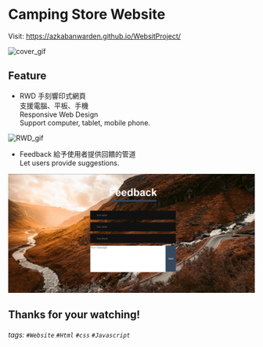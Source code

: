 Camping Store Website
===
Visit: https://azkabanwarden.github.io/WebsitProject/

![cover_gif](https://github.com/AZKABANWARDEN/WebsitProject/blob/master/DesignPic/Pictures/coverGIF%20.gif?raw=true)

## Feature

- RWD 手刻響印式網頁  
支援電腦、平板、手機  
Responsive Web Design  
Support computer, tablet, mobile phone.

![RWD_gif](https://github.com/AZKABANWARDEN/WebsitProject/blob/master/DesignPic/Pictures/rwdGIF.gif?raw=true)
- Feedback
給予使用者提供回饋的管道  
 Let users provide suggestions.

![Feedback](https://github.com/AZKABANWARDEN/WebsitProject/blob/master/DesignPic/Pictures/feedback_readme.png?raw=true)

## Thanks for your watching!


###### tags: `#Website` `#Html` `#css` `#Javascript`
